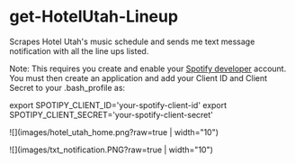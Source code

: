 # get-HotelUtah-Lineup
Scrapes Hotel Utah's music schedule and sends me text message notification with all the line ups listed.

Note: This requires you create and enable your [Spotify developer](https://developer.spotify.com) account. 
You must then create an application and add your Client ID and Client Secret to your .bash_profile as:

export SPOTIPY_CLIENT_ID='your-spotify-client-id'
export SPOTIPY_CLIENT_SECRET='your-spotify-client-secret'

![](images/hotel_utah_home.png?raw=true | width="10")

![](images/txt_notification.PNG?raw=true | width="10")
